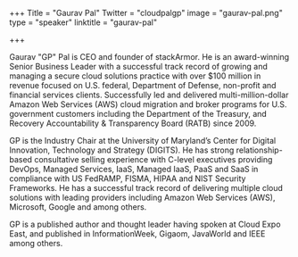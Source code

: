 +++
Title = "Gaurav Pal"
Twitter = "cloudpalgp"
image = "gaurav-pal.png"
type = "speaker"
linktitle = "gaurav-pal"

+++

Gaurav "GP" Pal is CEO and founder of stackArmor. He is an award-winning Senior Business Leader with a successful track record of growing and managing a secure cloud solutions practice with over $100 million in revenue focused on U.S. federal, Department of Defense, non-profit and financial services clients. Successfully led and delivered multi-million-dollar Amazon Web Services (AWS) cloud migration and broker programs for U.S. government customers including the Department of the Treasury, and Recovery Accountability & Transparency Board (RATB) since 2009.

GP is the Industry Chair at the University of Maryland’s Center for Digital Innovation, Technology and Strategy (DIGITS). He has strong relationship-based consultative selling experience with C-level executives providing DevOps, Managed Services, IaaS, Managed IaaS, PaaS and SaaS in compliance with US FedRAMP, FISMA, HIPAA and NIST Security Frameworks. He has a successful track record of delivering multiple cloud solutions with leading providers including Amazon Web Services (AWS), Microsoft, Google and among others.

GP is a published author and thought leader having spoken at Cloud Expo East, and published in InformationWeek, Gigaom, JavaWorld and IEEE among others.
